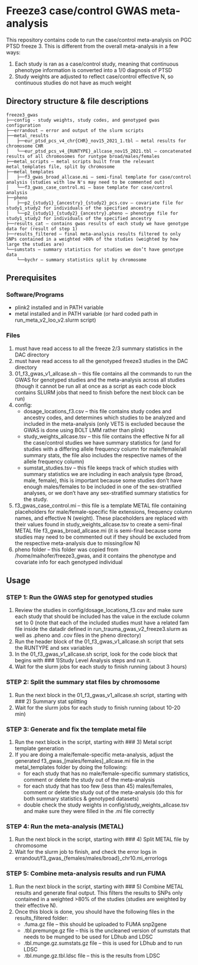 # Freeze3 case/control GWAS meta-analysis
This repository contains code to run the case/control meta-analysis on PGC PTSD freeze 3. This is different from the overall meta-analysis in a few ways:
1.	Each study is ran as a case/control study, meaning that continuous phenotype information is converted into a 1/0 diagnosis of PTSD
2.	Study weights are adjusted to reflect case/control effective N, so continuous studies do not have as much weight

## Directory structure & file descriptions

```
freeze3_gwas
├──config - study weights, study codes, and genotyped gwas configuration
├──errandout – error and output of the slurm scripts
├──metal_results
│   ├──eur_ptsd_pcs_v4_chr{CHR}_nov15_2021_1.tbl – metal results for chromosome CHR
│   └──eur_ptsd_pcs_v4_{RUNTYPE}_allcase_nov15_2021.tbl – concatenated results of all chromosomes for runtype broad/males/females
├──metal_scripts – metal scripts built from the relevant metal_templates file, split by chromosome
├──metal_templates
│   ├──f3_gwas_broad_allcase.mi – semi-final template for case/control analysis (studies with low N's may need to be commented out)
│   └──f3_gwas_case_control.mi – base template for case/control analysis
├──pheno
│   ├──p2_{study1}_{ancestry}_{study2}_pcs.cov – covariate file for study1_study2 for individuals of the specified ancestry
│   └──p2_{study1}_{study2}_{ancestry}.pheno – phenotype file for study1_study2 for individuals of the specified ancestry
├──results_cat – contains gwas results of each study we have genotype data for (result of step 1)
├──results_filtered – final meta-analysis results filtered to only SNPs contained in a weighted >80% of the studies (weighted by how large the studies are)
└──sumstats – summary statistics for studies we don’t have genotype data
    └──bychr – summary statistics split by chromosome
```

## Prerequisites
### Software/Programs
-	plink2 installed and in PATH variable
-	metal installed and in PATH variable (or hard coded path in run_meta_v2_loo_v2.slurm script)

### Files

1. must have read access to all the freeze 2/3 summary statistics in the DAC directory
2. must have read access to all the genotyped freeze3 studies in the DAC directory
3. 01_f3_gwas_v1_allcase.sh – this file contains all the commands to run the GWAS for genotyped studies and the meta-analysis across all studies (though it cannot be run all at once as a script as each code block contains SLURM jobs that need to finish before the next block can be run)
4. config:
   - dosage_locations_f3.csv – this file contains study codes and ancestry codes, and determines which studies to be analyzed and included in the meta-analysis (only VETS is excluded because the GWAS is done using BOLT LMM rather than plink)
   - study_weights_allcase.tsv – this file contains the effective N for all the case/control studies we have summary statistics for (and for studies with a differing allele frequency column for male/female/all summary stats, the file also includes the respective names of the allele frequency column)
   - sumstat_studies.tsv – this file keeps track of which studies with summary statistics we are including in each analysis type (broad, male, female), this is important because some studies don’t have enough males/females to be included in one of the sex-stratified analyses, or we don’t have any sex-stratified summary statistics for the study.
5. f3_gwas_case_control.mi – this file is a template METAL file containing placeholders for male/female-specific file extensions, frequency column names, and effective N (weight). These placeholders are replaced with their values found in study_weights_allcase.tsv to create a semi-final METAL file f3_gwas_broad_allcase.mi (it is semi-final because some studies may need to be commented out if they should be excluded from the respective meta-analysis due to missing/low N)
6. pheno folder – this folder was copied from /home/maihofer/freeze3_gwas, and it contains the phenotype and covariate info for each genotyped individual

## Usage
### STEP 1: Run the GWAS step for genotyped studies

1. Review the studies in config/dosage_locations_f3.csv and make sure each study that should be included has the value in the exclude column set to 0 (note that each of the included studies must have a related fam file inside the datadir defined in run_trauma_gwas_v2_freeze3.slurm as well as .pheno and .cov files in the pheno directory)
2. Run the header block of the 01_f3_gwas_v1_allcase.sh script that sets the RUNTYPE and sex variables
3. In the 01_f3_gwas_v1_allcase.sh script, look for the code block that begins with ### 1)Study Level Analysis steps and run it.
4. Wait for the slurm jobs for each study to finish running (about 3 hours)

### STEP 2: Split the summary stat files by chromosome

1. Run the next block in the 01_f3_gwas_v1_allcase.sh script, starting with ### 2) Summary stat splitting
2. Wait for the slurm jobs for each study to finish running (about 10-20 min)

### STEP 3: Generate and fix the template metal file

1. Run the next block in the script, starting with ### 3) Metal script template generation
2. If you are doing a male/female-specific meta-analysis, adjust the generated f3_gwas_[males/females]_allcase.mi file in the metal_templates folder by doing the following:
   - for each study that has no male/female-specific summary statistics, comment or delete the study out of the meta-analysis
   - for each study that has too few (less than 45) males/females, comment or delete the study out of the meta-analysis (do this for both summary statistics & genotyped datasets)
   - double check the study weights in config/study_weights_allcase.tsv and make sure they were filled in the .mi file correctly

### STEP 4: Run the meta-analysis (METAL)

1. Run the next block in the script, starting with ### 4) Split METAL file by chromosome
2. Wait for the slurm job to finish, and check the error logs in errandout/f3_gwas_{females/males/broad}_chr10.mi_errorlogs

### STEP 5: Combine meta-analysis results and run FUMA

1. Run the next block in the script, starting with ### 5) Combine METAL results and generate final output. This filters the results to SNPs only contained in a weighted >80% of the studies (studies are weighted by their effective N).
2. Once this block is done, you should have the following files in the results_filtered folder:
   - .fuma.gz file – this should be uploaded to FUMA snp2gene
   - .tbl.premunge.gz file – this is the uncleaned version of sumstats that needs to be munged to be used for LDhub and LDSC
   - .tbl.munge.gz.sumstats.gz file – this is used for LDhub and to run LDSC
   - .tbl.munge.gz.tbl.ldsc file – this is the results from LDSC
